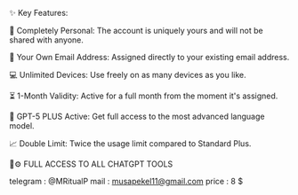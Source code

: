 ✨ Key Features:

👤 Completely Personal: The account is uniquely yours and will not be shared with anyone.

📧 Your Own Email Address: Assigned directly to your existing email address.

💻 Unlimited Devices: Use freely on as many devices as you like.

⏳ 1-Month Validity: Active for a full month from the moment it's assigned.

🧠 GPT-5 PLUS Active: Get full access to the most advanced language model.

📈 Double Limit: Twice the usage limit compared to Standard Plus.

🎨⚙️ FULL ACCESS TO ALL CHATGPT TOOLS

telegram : @MRitualP 
mail : musapekel11@gmail.com 
price : 8 $

